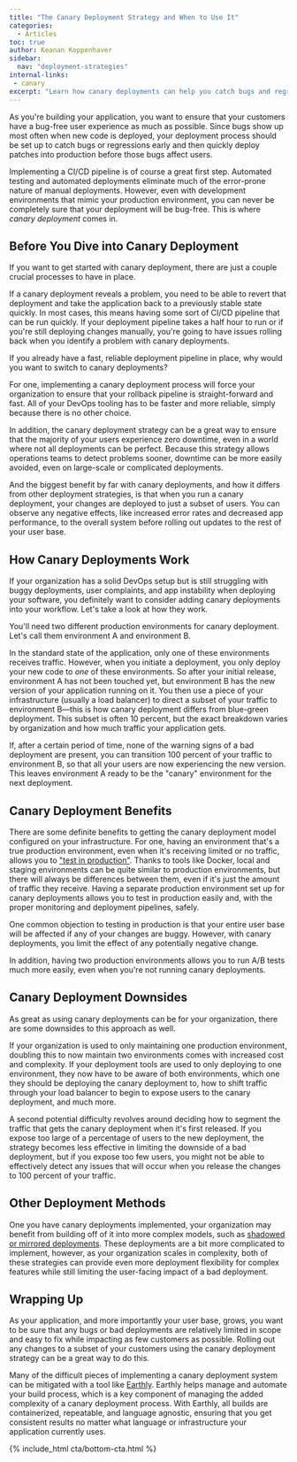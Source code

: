 ```yaml
---
title: "The Canary Deployment Strategy and When to Use It"
categories:
  - Articles
toc: true
author: Keanan Koppenhaver
sidebar:
  nav: "deployment-strategies"
internal-links:
 - canary
excerpt: "Learn how canary deployments can help you catch bugs and regressions early in your application deployment process. Discover the benefits and downsides of using canary deployments, as well as how they differ from other deployment strategies."
---
```


As you're building your application, you want to ensure that your customers have a bug-free user experience as much as possible. Since bugs show up most often when new code is deployed, your deployment process should be set up to catch bugs or regressions early and then quickly deploy patches into production before those bugs affect users.

Implementing a CI/CD pipeline is of course a great first step. Automated testing and automated deployments eliminate much of the error-prone nature of manual deployments. However, even with development environments that mimic your production environment, you can never be completely sure that your deployment will be bug-free. This is where *canary deployment* comes in.

## Before You Dive into Canary Deployment

If you want to get started with canary deployment, there are just a couple crucial processes to have in place.

If a canary deployment reveals a problem, you need to be able to revert that deployment and take the application back to a previously stable state quickly. In most cases, this means having some sort of CI/CD pipeline that can be run quickly. If your deployment pipeline takes a half hour to run or if you're still deploying changes manually, you're going to have issues rolling back when you identify a problem with canary deployments.

If you already have a fast, reliable deployment pipeline in place, why would you want to switch to canary deployments?

For one, implementing a canary deployment process will force your organization to ensure that your rollback pipeline is straight-forward and fast. All of your DevOps tooling has to be faster and more reliable, simply because there is no other choice.

In addition, the canary deployment strategy can be a great way to ensure that the majority of your users experience zero downtime, even in a world where not all deployments can be perfect. Because this strategy allows operations teams to detect problems sooner, downtime can be more easily avoided, even on large-scale or complicated deployments.

And the biggest benefit by far with canary deployments, and how it differs from other deployment strategies, is that when you run a canary deployment, your changes are deployed to just a subset of users. You can observe any negative effects, like increased error rates and decreased app performance, to the overall system before rolling out updates to the rest of your user base.

## How Canary Deployments Work

If your organization has a solid DevOps setup but is still struggling with buggy deployments, user complaints, and app instability when deploying your software, you definitely want to consider adding canary deployments into your workflow. Let's take a look at how they work.

You'll need two different production environments for canary deployment. Let's call them environment A and environment B.

In the standard state of the application, only one of these environments receives traffic. However, when you initiate a deployment, you only deploy your new code to *one* of these environments. So after your initial release, environment A has not been touched yet, but environment B has the new version of your application running on it. You then use a piece of your infrastructure (usually a load balancer) to direct a subset of your traffic to environment B—this is how canary deployment differs from blue-green deployment. This subset is often 10 percent, but the exact breakdown varies by organization and how much traffic your application gets.

If, after a certain period of time, none of the warning signs of a bad deployment are present, you can transition 100 percent of your traffic to environment B, so that all your users are now experiencing the new version. This leaves environment A ready to be the "canary" environment for the next deployment.

## Canary Deployment Benefits

There are some definite benefits to getting the canary deployment model configured on your infrastructure. For one, having an environment that's a true production environment, even when it's receiving limited or no traffic, allows you to ["test in production"](https://www.browserstack.com/guide/testing-in-production). Thanks to tools like Docker, local and staging environments can be quite similar to production environments, but there will always be differences between them, even if it's just the amount of traffic they receive. Having a separate production environment set up for canary deployments allows you to test in production easily and, with the proper monitoring and deployment pipelines, safely.

One common objection to testing in production is that your entire user base will be affected if any of your changes are buggy. However, with canary deployments, you limit the effect of any potentially negative change.

In addition, having two production environments allows you to run A/B tests much more easily, even when you're not running canary deployments.

## Canary Deployment Downsides

As great as using canary deployments can be for your organization, there are some downsides to this approach as well.

If your organization is used to only maintaining one production environment, doubling this to now maintain two environments comes with increased cost and complexity. If your deployment tools are used to only deploying to one environment, they now have to be aware of both environments, which one they should be deploying the canary deployment to, how to shift traffic through your load balancer to begin to expose users to the canary deployment, and much more.

A second potential difficulty revolves around deciding how to segment the traffic that gets the canary deployment when it's first released. If you expose too large of a percentage of users to the new deployment, the strategy becomes less effective in limiting the downside of a bad deployment, but if you expose too few users, you might not be able to effectively detect any issues that will occur when you release the changes to 100 percent of your traffic.

## Other Deployment Methods

One you have canary deployments implemented, your organization may benefit from building off of it into more complex models, such as [shadowed or mirrored deployments](https://earthly.dev/blog/deployment-strategies/). These deployments are a bit more complicated to implement, however, as your organization scales in complexity, both of these strategies can provide even more deployment flexibility for complex features while still limiting the user-facing impact of a bad deployment.

## Wrapping Up

As your application, and more importantly your user base, grows, you want to be sure that any bugs or bad deployments are relatively limited in scope and easy to fix while impacting as few customers as possible. Rolling out any changes to a subset of your customers using the canary deployment strategy can be a great way to do this.

Many of the difficult pieces of implementing a canary deployment system can be mitigated with a tool like [Earthly](https://earthly.dev/). Earthly helps manage and automate your build process, which is a key component of managing the added complexity of a canary deployment process. With Earthly, all builds are containerized, repeatable, and language agnostic, ensuring that you get consistent results no matter what language or infrastructure your application currently uses.

{% include_html cta/bottom-cta.html %}
